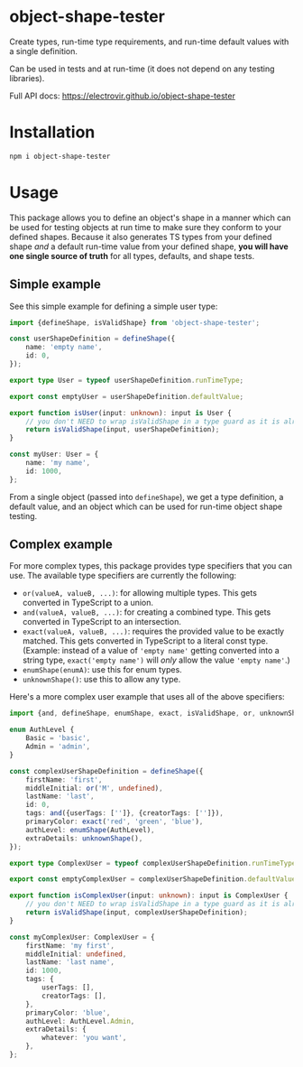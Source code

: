 # object-shape-tester

Create types, run-time type requirements, and run-time default values with a single definition.

Can be used in tests and at run-time (it does not depend on any testing libraries).

Full API docs: https://electrovir.github.io/object-shape-tester

# Installation

```sh
npm i object-shape-tester
```

# Usage

This package allows you to define an object's shape in a manner which can be used for testing objects at run time to make sure they conform to your defined shapes. Because it also generates TS types from your defined shape _and_ a default run-time value from your defined shape, **you will have one single source of truth** for all types, defaults, and shape tests.

## Simple example

See this simple example for defining a simple user type:

<!-- example-link: src/readme-examples/simple-user-shape.example.ts -->

```TypeScript
import {defineShape, isValidShape} from 'object-shape-tester';

const userShapeDefinition = defineShape({
    name: 'empty name',
    id: 0,
});

export type User = typeof userShapeDefinition.runTimeType;

export const emptyUser = userShapeDefinition.defaultValue;

export function isUser(input: unknown): input is User {
    // you don't NEED to wrap isValidShape in a type guard as it is already a type guard itself
    return isValidShape(input, userShapeDefinition);
}

const myUser: User = {
    name: 'my name',
    id: 1000,
};
```

From a single object (passed into `defineShape`), we get a type definition, a default value, and an object which can be used for run-time object shape testing.

## Complex example

For more complex types, this package provides type specifiers that you can use. The available type specifiers are currently the following:

-   `or(valueA, valueB, ...)`: for allowing multiple types. This gets converted in TypeScript to a union.
-   `and(valueA, valueB, ...)`: for creating a combined type. This gets converted in TypeScript to an intersection.
-   `exact(valueA, valueB, ...)`: requires the provided value to be exactly matched. This gets converted in TypeScript to a literal const type. (Example: instead of a value of `'empty name'` getting converted into a string type, `exact('empty name')` will _only_ allow the value `'empty name'`.)
-   `enumShape(enumA)`: use this for enum types.
-   `unknownShape()`: use this to allow any type.

Here's a more complex user example that uses all of the above specifiers:

<!-- example-link: src/readme-examples/complex-user-shape.example.ts -->

```TypeScript
import {and, defineShape, enumShape, exact, isValidShape, or, unknownShape} from 'object-shape-tester';

enum AuthLevel {
    Basic = 'basic',
    Admin = 'admin',
}

const complexUserShapeDefinition = defineShape({
    firstName: 'first',
    middleInitial: or('M', undefined),
    lastName: 'last',
    id: 0,
    tags: and({userTags: ['']}, {creatorTags: ['']}),
    primaryColor: exact('red', 'green', 'blue'),
    authLevel: enumShape(AuthLevel),
    extraDetails: unknownShape(),
});

export type ComplexUser = typeof complexUserShapeDefinition.runTimeType;

export const emptyComplexUser = complexUserShapeDefinition.defaultValue;

export function isComplexUser(input: unknown): input is ComplexUser {
    // you don't NEED to wrap isValidShape in a type guard as it is already a type guard itself
    return isValidShape(input, complexUserShapeDefinition);
}

const myComplexUser: ComplexUser = {
    firstName: 'my first',
    middleInitial: undefined,
    lastName: 'last name',
    id: 1000,
    tags: {
        userTags: [],
        creatorTags: [],
    },
    primaryColor: 'blue',
    authLevel: AuthLevel.Admin,
    extraDetails: {
        whatever: 'you want',
    },
};
```
